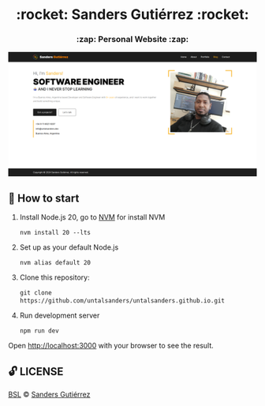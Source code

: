 <div align="center">
    <h1> :rocket: Sanders Gutiérrez :rocket: </h1>
    <h3> :zap: Personal Website :zap:️ </h3>
</div>

![Screenshot untalsanders-site](screenshot.png 'screenshot-site')
<br>

## :checkered_flag: How to start

1. Install Node.js 20, go to [NVM](https://github.com/nvm-sh/nvm?tab=readme-ov-file#installing-and-updating) for install NVM

   ```shell
   nvm install 20 --lts
   ```

2. Set up as your default Node.js

   ```shell
   nvm alias default 20
   ```

3. Clone this repository:

   ```shell
   git clone https://github.com/untalsanders/untalsanders.github.io.git
   ```

4. Run development server
   ```shell
   npm run dev
   ```

Open [http://localhost:3000](http://localhost:3000) with your browser to see the result.

## :unlock: LICENSE

[BSL](LICENSE) © [Sanders Gutiérrez](https://untalsanders.github.io)

